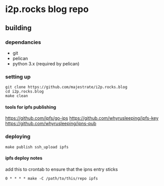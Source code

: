 # i2p.rocks blog repo #

## building ##

### dependancies ###

* git
* pelican
* python 3.x (required by pelican)

### setting up ###

    git clone https://github.com/majestrate/i2p.rocks.blog
    cd i2p.rocks.blog
    make clean

#### tools for ipfs publishing ####

https://github.com/ipfs/go-ips
https://github.com/whyrusleeping/ipfs-key
https://github.com/whyrusleeping/ipns-pub
	

### deploying ###

    make publish ssh_upload ipfs


#### ipfs deploy notes ####

add this to crontab to ensure that the ipns entry sticks

	0 * * * * make -C /path/to/this/repo ipfs
